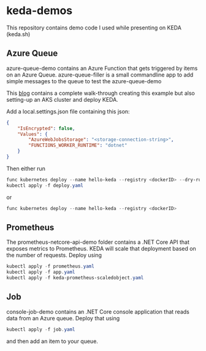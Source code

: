 # keda-demos
This repository contains demo code I used while presenting on KEDA (keda.sh)

## Azure Queue
azure-queue-demo contains an Azure Function that gets triggered by items on an Azure Queue. azure-queue-filler is a small commandline app to add simple messages to the queue to test the azure-queue-demo

This [blog](https://erwinstaal.nl/posts/autoscaling-your-azure-function-on-kubernetes/) contains a complete walk-through creating this example but also setting-up an AKS cluster and deploy KEDA.

Add a local.settings.json file containing this json:
```json
{
    "IsEncrypted": false,
    "Values": {
        "AzureWebJobsStorage": "<storage-connection-string>",
        "FUNCTIONS_WORKER_RUNTIME": "dotnet"
    }
}
```

Then either run
```powershell
func kubernetes deploy --name hello-keda --registry <dockerID> --dry-run > deploy.yaml
kubectl apply -f deploy.yaml
```
or
```powershell
func kubernetes deploy --name hello-keda --registry <dockerID>
```

## Prometheus
The prometheus-netcore-api-demo folder contains a .NET Core API that exposes metrics to Prometheus. KEDA will scale that deployment based on the number of requests. Deploy using
```powershell
kubectl apply -f prometheus.yaml
kubectl apply -f app.yaml
kubectl apply -f keda-prometheus-scaledobject.yaml
```

## Job
console-job-demo contains an .NET Core console application that reads data from an Azure queue. Deploy that using
```powershell
kubectl apply -f job.yaml
```
and then add an item to your queue.